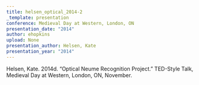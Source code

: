 ```yaml
---
title: helsen_optical_2014-2
_template: presentation
conference: Medieval Day at Western, London, ON
presentation_date: "2014"
author: ehopkins
upload: None
presentation_author: Helsen, Kate
presentation_year: "2014"
---
```

Helsen, Kate. 2014d. “Optical Neume Recognition Project.” TED-Style Talk, Medieval Day at Western, London, ON, November.